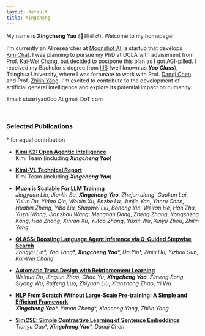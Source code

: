 ```yaml
---
layout: default
title: Xingcheng
---
```


My name is **Xingcheng Yao** (*姚星丞*). Welcome to my homepage!

I'm currently an AI researcher at [Moonshot AI](https://www.moonshot.cn/), a startup that develops [KimiChat](https://kimi.moonshot.cn/). I was planning to pursue my PhD at UCLA with advisement from Prof. [Kai-Wei Chang](https://web.cs.ucla.edu/~kwchang/), but decided to postpone this plan as I got [AGI-pilled](https://www.kimi.com/share/d10r992av1fdtpp6ikag). I received my Bachelor's degree from [IIIS](https://iiis.tsinghua.edu.cn/en/) (well known as ***Yao Class***), Tsinghua University, where I was fortunate to work with Prof. [Danqi Chen](https://www.cs.princeton.edu/~danqic/) and Prof. [Zhilin Yang](https://kimiyoung.github.io/). I'm excited to contribute to the development of artificial general intelligence and explore its potential impact on humanity.

Email: stuartyao0oo At gmail DoT com

<br/>

### Selected Publications
\* for equal contribution
- **[Kimi K2: Open Agentic Intelligence](https://arxiv.org/abs/2507.20534)** <br/>
Kimi Team (including ***Xingcheng Yao***)

- **[Kimi-VL Technical Report](https://arxiv.org/abs/2504.07491v1)** <br/>
Kimi Team (including ***Xingcheng Yao***)

- **[Muon is Scalable For LLM Training](https://arxiv.org/abs/2502.16982)** <br/>
*Jingyuan Liu*, *Jianlin Su*, ***Xingcheng Yao***, *Zhejun Jiang*, *Guokun Lai*, *Yulun Du*, *Yidao Qin*, *Weixin Xu*, *Enzhe Lu*, *Junjie Yan*, *Yanru Chen*, *Huabin Zheng*, *Yibo Liu*, *Shaowei Liu*, *Bohong Yin*, *Weiran He*, *Han Zhu*, *Yuzhi Wang*, *Jianzhou Wang*, *Mengnan Dong*, *Zheng Zhang*, *Yongsheng Kang*, *Hao Zhang*, *Xinran Xu*, *Yutao Zhang*, *Yuxin Wu*, *Xinyu Zhou*, *Zhilin Yang*

- **[QLASS: Boosting Language Agent Inference via Q-Guided Stepwise Search](https://arxiv.org/abs/2502.02584)** <br/>
*Zongyu Lin*\*, *Yao Tang*\*, ***Xingcheng Yao***\*, *Da Yin*\*, *Ziniu Hu*, *Yizhou Sun*, *Kai-Wei Chang*

- **[Automatic Truss Design with Reinforcement Learning](https://arxiv.org/abs/2306.15182)** <br/>
*Weihua Du*, *Jinglun Zhao*, *Chao Yu*, ***Xingcheng Yao***, *Zimeng Song*, *Siyang Wu*, *Ruifeng Luo*, *Zhiyuan Liu*, *Xianzhong Zhao*, *Yi Wu*

- **[NLP From Scratch Without Large-Scale Pre-training: A Simple and Efficient Framework](https://arxiv.org/abs/2111.04130)** <br/>
***Xingcheng Yao***\*, *Yanan Zheng*\*, *Xiaocong Yang*, *Zhilin Yang*

- **[SimCSE: Simple Contrastive Learning of Sentence Embeddings](https://arxiv.org/abs/2104.08821)** <br/> 
*Tianyu Gao*\*, ***Xingcheng Yao***\*, *Danqi Chen*

<br/>

<!-- ### Projects
I'm quite proud of my final projects in several college courses:
- **[Cross Sentence Relation Extraction](https://yaoxingcheng.github.io/thesis/ai_final.pdf)** (*Artificial Intelligence*)
- **[Texi-Passenger Matching Process](https://yaoxingcheng.github.io/thesis/network_science.pdf)** (*Network Science*)
- **[Strategy Transitivity in Zero-Sum Games](https://yaoxingcheng.github.io/thesis/game_theory.pdf)** (*Game Theory*)
- **[Truss Layout Optimization with Deep Reinforcement Learning](https://yaoxingcheng.github.io/thesis/summer_thesis.pdf)**

Apart from course projects, I also participated in several group projects:
- **[COVID-Dashborad](https://covid-dashboard.aminer.cn)**: a visualization platform for pandemic data, winner of Tsinghua Chanllenge Cup, second prize
- **[FatefulStars](https://github.com/yaoxingcheng/FatefulStars)**: a video game based on physical gravity, first place winner of [HackPKU 2021](https://www.hackpku.com/) -->